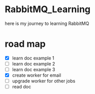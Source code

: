 # RabbitMQ_Learning
here is my journey to learning RabbitMQ<br>
# road map
- [x] learn doc example 1
- [ ] learn doc example 2
- [ ] learn doc example 3
- [x] create worker for email
- [ ] upgrade worker for other jobs
- [ ] read doc
